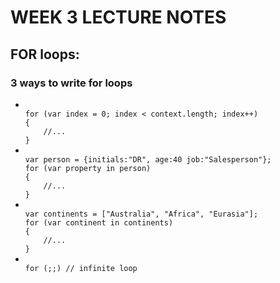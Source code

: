 <h1>WEEK 3 LECTURE NOTES</h1>


<h2>FOR loops:</h2>
<h3>3 ways to write for loops</h3>
<ul>
<li><code>
for (var index = 0; index < context.length; index++)
{
	//...
}
</code></li>
<li><code>
var person = {initials:"DR", age:40 job:"Salesperson"};
for (var property in person)
{
	//...
}
</code></li>
<li><code>
var continents = ["Australia", "Africa", "Eurasia"];
for (var continent in continents)
{
	//...
}
</code></li>
<li><code>
for (;;) // infinite loop
</code></li>
</ul>